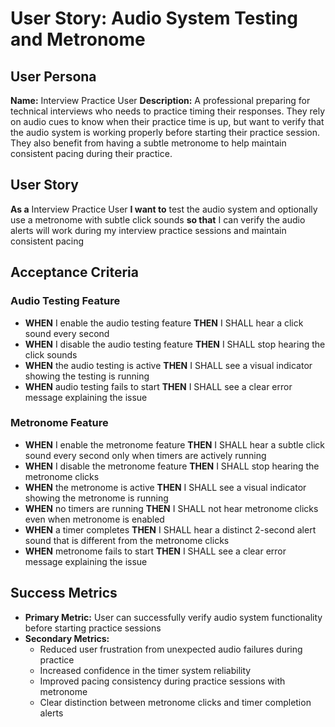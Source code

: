 # User Story: Audio System Testing and Metronome

## User Persona

**Name:** Interview Practice User
**Description:** A professional preparing for technical interviews who needs to practice timing their responses. They rely on audio cues to know when their practice time is up, but want to verify that the audio system is working properly before starting their practice session. They also benefit from having a subtle metronome to help maintain consistent pacing during their practice.

## User Story

**As a** Interview Practice User
**I want to** test the audio system and optionally use a metronome with subtle click sounds
**so that** I can verify the audio alerts will work during my interview practice sessions and maintain consistent pacing

## Acceptance Criteria

### Audio Testing Feature

- **WHEN** I enable the audio testing feature **THEN** I SHALL hear a click sound every second
- **WHEN** I disable the audio testing feature **THEN** I SHALL stop hearing the click sounds
- **WHEN** the audio testing is active **THEN** I SHALL see a visual indicator showing the testing is running
- **WHEN** audio testing fails to start **THEN** I SHALL see a clear error message explaining the issue

### Metronome Feature

- **WHEN** I enable the metronome feature **THEN** I SHALL hear a subtle click sound every second only when timers are actively running
- **WHEN** I disable the metronome feature **THEN** I SHALL stop hearing the metronome clicks
- **WHEN** the metronome is active **THEN** I SHALL see a visual indicator showing the metronome is running
- **WHEN** no timers are running **THEN** I SHALL not hear metronome clicks even when metronome is enabled
- **WHEN** a timer completes **THEN** I SHALL hear a distinct 2-second alert sound that is different from the metronome clicks
- **WHEN** metronome fails to start **THEN** I SHALL see a clear error message explaining the issue

## Success Metrics

- **Primary Metric:** User can successfully verify audio system functionality before starting practice sessions
- **Secondary Metrics:**
  - Reduced user frustration from unexpected audio failures during practice
  - Increased confidence in the timer system reliability
  - Improved pacing consistency during practice sessions with metronome
  - Clear distinction between metronome clicks and timer completion alerts
